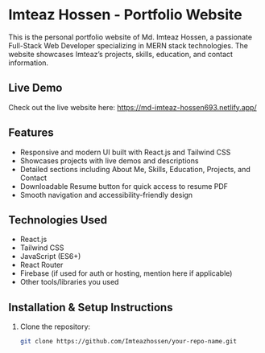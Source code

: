 # Imteaz Hossen - Portfolio Website

This is the personal portfolio website of Md. Imteaz Hossen, a passionate Full-Stack Web Developer specializing in MERN stack technologies. The website showcases Imteaz’s projects, skills, education, and contact information.

## Live Demo

Check out the live website here: https://md-imteaz-hossen693.netlify.app/

## Features

- Responsive and modern UI built with React.js and Tailwind CSS
- Showcases projects with live demos and descriptions
- Detailed sections including About Me, Skills, Education, Projects, and Contact
- Downloadable Resume button for quick access to resume PDF
- Smooth navigation and accessibility-friendly design

## Technologies Used

- React.js
- Tailwind CSS
- JavaScript (ES6+)
- React Router
- Firebase (if used for auth or hosting, mention here if applicable)
- Other tools/libraries you used

## Installation & Setup Instructions

1. Clone the repository:

   ```bash
   git clone https://github.com/Imteazhossen/your-repo-name.git
